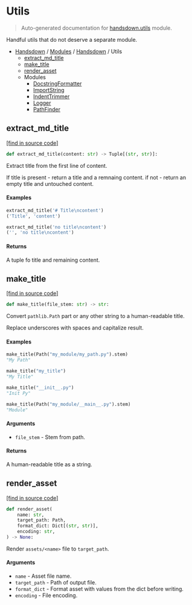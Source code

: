 # Utils

> Auto-generated documentation for [handsdown.utils](https://github.com/vemel/handsdown/blob/main/handsdown/utils/__init__.py) module.

Handful utils that do not deserve a separate module.

- [Handsdown](../../README.md#-handsdown---python-documentation-generator) / [Modules](../../MODULES.md#modules) / [Handsdown](../index.md#handsdown) / Utils
    - [extract_md_title](#extract_md_title)
    - [make_title](#make_title)
    - [render_asset](#render_asset)
    - Modules
        - [DocstringFormatter](docstring_formatter.md#docstringformatter)
        - [ImportString](import_string.md#importstring)
        - [IndentTrimmer](indent_trimmer.md#indenttrimmer)
        - [Logger](logger.md#logger)
        - [PathFinder](path_finder.md#pathfinder)

## extract_md_title

[[find in source code]](https://github.com/vemel/handsdown/blob/main/handsdown/utils/__init__.py#L68)

```python
def extract_md_title(content: str) -> Tuple[(str, str)]:
```

Extract title from the first line of content.

If title is present - return a title and a remnaing content.
if not - return an empty title and untouched content.

#### Examples

```python
extract_md_title('# Title\ncontent')
('Title', 'content')

extract_md_title('no title\ncontent')
('', 'no title\ncontent')
```

#### Returns

A tuple fo title and remaining content.

## make_title

[[find in source code]](https://github.com/vemel/handsdown/blob/main/handsdown/utils/__init__.py#L12)

```python
def make_title(file_stem: str) -> str:
```

Convert `pathlib.Path` part or any other string to a human-readable title.

Replace underscores with spaces and capitalize result.

#### Examples

```python
make_title(Path("my_module/my_path.py").stem)
"My Path"

make_title("my_title")
"My Title"

make_title("__init__.py")
"Init Py"

make_title(Path("my_module/__main__.py").stem)
"Module"
```

#### Arguments

- `file_stem` - Stem from path.

#### Returns

A human-readable title as a string.

## render_asset

[[find in source code]](https://github.com/vemel/handsdown/blob/main/handsdown/utils/__init__.py#L53)

```python
def render_asset(
    name: str,
    target_path: Path,
    format_dict: Dict[(str, str)],
    encoding: str,
) -> None:
```

Render `assets/<name>` file to `target_path`.

#### Arguments

- `name` - Asset file name.
- `target_path` - Path of output file.
- `format_dict` - Format asset with values from the dict before writing.
- `encoding` - File encoding.
